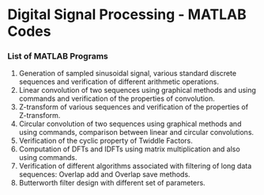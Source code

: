 # Digital Signal Processing - MATLAB Codes

### List of MATLAB Programs

1. Generation of sampled sinusoidal signal, various standard discrete sequences and verification of different arithmetic operations.
2. Linear convolution of two sequences using graphical methods and using commands and verification of the properties of convolution.
3. Z-transform of various sequences and verification of the properties of Z-transform.
4. Circular convolution of two sequences using graphical methods and using commands, comparison between linear and circular convolutions.
5. Verification of the cyclic property of Twiddle Factors.
6. Computation of DFTs and IDFTs using matrix multiplication and also using commands.
7. Verification of different algorithms associated with filtering of long data sequences: Overlap add and Overlap save methods.
8. Butterworth filter design with different set of parameters.
